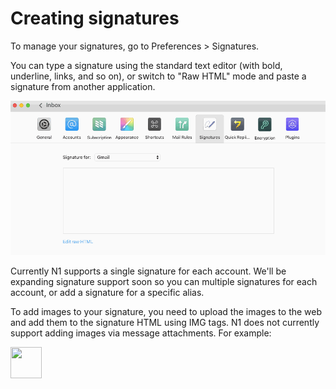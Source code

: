 <div id="container">

# Creating signatures

To manage your signatures, go to Preferences > Signatures.

You can type a signature using the standard text editor (with bold, underline, links, and so on), or switch to "Raw HTML" mode and paste a signature from another application.

![](./208501727-signature.gif)

Currently N1 supports a single signature for each account. We'll be expanding signature support soon so you can multiple signatures for each account, or add a signature for a specific alias.

To add images to your signature, you need to upload the images to the web and add them to the signature HTML using IMG tags. N1 does not currently support adding images via message attachments. For example:

<img src="https://dl.dropboxusercontent.com/u/4803975/me.png" width="50" height="50"/> 

</div>
